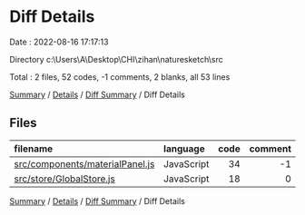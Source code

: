 # Diff Details

Date : 2022-08-16 17:17:13

Directory c:\\Users\\A\\Desktop\\CHI\\zihan\\naturesketch\\src

Total : 2 files,  52 codes, -1 comments, 2 blanks, all 53 lines

[Summary](results.md) / [Details](details.md) / [Diff Summary](diff.md) / Diff Details

## Files
| filename | language | code | comment | blank | total |
| :--- | :--- | ---: | ---: | ---: | ---: |
| [src/components/materialPanel.js](/src/components/materialPanel.js) | JavaScript | 34 | -1 | 2 | 35 |
| [src/store/GlobalStore.js](/src/store/GlobalStore.js) | JavaScript | 18 | 0 | 0 | 18 |

[Summary](results.md) / [Details](details.md) / [Diff Summary](diff.md) / Diff Details